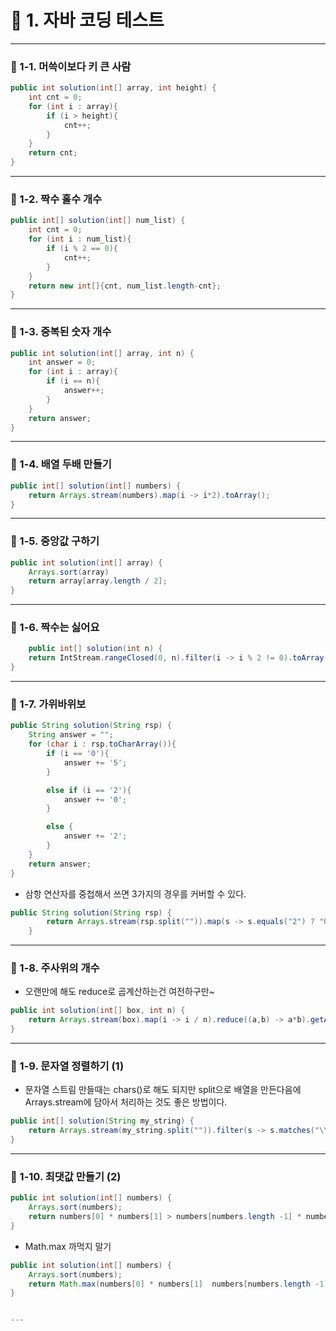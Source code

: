 # 📌 1. 자바 코딩 테스트

---

### 📌 1-1. 머쓱이보다 키 큰 사람
```java
public int solution(int[] array, int height) {
    int cnt = 0;
    for (int i : array){
        if (i > height){
            cnt++;
        }
    }
    return cnt;
}
```

---

### 📌 1-2. 짝수 홀수 개수
```java
public int[] solution(int[] num_list) {
    int cnt = 0;
    for (int i : num_list){
        if (i % 2 == 0){
            cnt++;
        }
    }
    return new int[]{cnt, num_list.length-cnt};
}
```

---

### 📌 1-3. 중복된 숫자 개수
```java
public int solution(int[] array, int n) {
    int answer = 0;
    for (int i : array){
        if (i == n){
            answer++;
        }
    }
    return answer;
}
```

---

### 📌 1-4. 배열 두배 만들기
```java
public int[] solution(int[] numbers) {
    return Arrays.stream(numbers).map(i -> i*2).toArray();
}
```

---

### 📌 1-5. 중앙값 구하기
```java
public int solution(int[] array) {
    Arrays.sort(array)
    return array[array.length / 2];
}
```

---

### 📌 1-6. 짝수는 싫어요
```java
    public int[] solution(int n) {
    return IntStream.rangeClosed(0, n).filter(i -> i % 2 != 0).toArray();
}
```

---

### 📌 1-7. 가위바위보
```java
public String solution(String rsp) {
    String answer = "";
    for (char i : rsp.toCharArray()){
        if (i == '0'){
            answer += '5';
        }

        else if (i == '2'){
            answer += '0';
        }

        else {
            answer += '2';
        }
    }
    return answer;
}
```
- 삼항 연산자를 중첩해서 쓰면 3가지의 경우를 커버할 수 있다.
```java
public String solution(String rsp) {
        return Arrays.stream(rsp.split("")).map(s -> s.equals("2") ? "0" : s.equals("0") ? "5" : "2").collect(Collectors.joining());
    }
```

---

### 📌 1-8. 주사위의 개수
- 오랜만에 해도 reduce로 곱계산하는건 여전하구만~
```java
public int solution(int[] box, int n) {
    return Arrays.stream(box).map(i -> i / n).reduce((a,b) -> a*b).getAsInt();
}
```

---

### 📌 1-9. 문자열 정렬하기 (1)
- 문자열 스트림 만들때는 chars()로 해도 되지만 split으로 배열을 만든다음에 Arrays.stream에 담아서 처리하는 것도 좋은 방법이다.
```java
public int[] solution(String my_string) {
    return Arrays.stream(my_string.split("")).filter(s -> s.matches("\\d+")).mapToInt(Integer :: parseInt).sorted().toArray();
}
```

---

### 📌 1-10. 최댓값 만들기 (2)
```java
public int solution(int[] numbers) {
    Arrays.sort(numbers);
    return numbers[0] * numbers[1] > numbers[numbers.length -1] * numbers[numbers.length - 2] ? numbers[0] * numbers[1] : numbers[numbers.length -1] * numbers[numbers.length - 2];
}
```
- Math.max 까먹지 말기
```java
public int solution(int[] numbers) {
    Arrays.sort(numbers);
    return Math.max(numbers[0] * numbers[1]  numbers[numbers.length -1] * numbers[numbers.length - 2]); 
}


---
